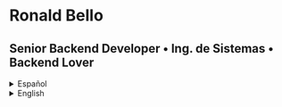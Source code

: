 # Ronald Bello

## Senior Backend Developer • Ing. de Sistemas • Backend Lover

<details>
<summary>Español</summary>

## • Sobre mi

Desarrollador Full Stack apasionado con experiencia desde 2012 en PHP, Python, Laravel, y Node.js. Especializado en el desarrollo de API REST, Microservicios, integración de servicios externos y aplicaciones web. Comprometido a contribuir positivamente a la calidad del producto y la experiencia del usuario. 

## • Experiencia

### Desarrollador Backend - Cobro Digital S.R.L., Argentina

#### Enero 2022 - Actualidad

Cobro Digital ofrece soluciones personalizadas de cobranza, recaudación y pagos, con certificación PCI para transacciones seguras con tarjetas de crédito y débito.

_**Proyectos:**_

-   Creación de una API microservicio antifraude para reducir la probabilidad de fraude en pagos con tarjeta de crédito.
-   Desarrollo de una integración con Débitos Automáticos de Payway para introducir un producto de cobro por suscripción y cumplir con normativas PCI.
-   Desarrollo de una integración con ThreatMetrix para mejorar la prevención de fraude.
-   Refactorización del código core del sistema para cumplir con regulaciones PCI y proteger datos de clientes.
-   Refactorización del código core del sistema y mejora del 90% en el tiempo de respuesta de consultas de operaciones con tarjetas.

_**Tech Stack:**_

|                            |                                                    |
| -------------------------- | -------------------------------------------------- |
| **Lenguajes**              | PHP 8.2, PHP 7.4, python3.11, JavaScript ES6, SQL. |
| **Frameworks/Librerías**   | Laravel 8, Laravel 9, Flask 3.0.                   |
| **Ambiente de Desarrollo** | Docker 24, PostgreSQL 12.12, Apache 2.4.           |
| **Plataformas**            | AWS, Payway, ThreatMetrix.                         |

### Desarrollador Full Stack - Datasocial SL, España

#### Febrero 2021 - Mayo 2021

Agencia especializada en HubSpot, líder en soluciones integrales de ventas, marketing y servicio al cliente.

_**Proyectos:**_

-   Integración de servicios API de Hubspot y Dialoga España para facilitar llamadas a contactos desde el sitio web de HubSpot.

_**Tech Stack:**_

|                            |                                                |
| -------------------------- | ---------------------------------------------- |
| **Lenguajes**              | JavaScript ES6, Python 3.10.                   |
| **Frameworks/Librerías**   | Node.js 13.14, Express.js 4.17, Bootstrap 4.6. |
| **Ambiente de Desarrollo** | Docker 20.10, Virtualbox 6.1.                  |
| **Plataformas**            | AWS, Hubspot.                                  |

### Desarrollador Full Stack - Hotel Wyndham Concorde, Venezuela

#### Mayo 2019 - Febrero 2021

Lideré proyectos innovadores en el lujoso resort 5 estrellas Wyndham Concorde Isla Margarita.

_**Proyectos:**_

-   Desarrollo del sistema "Club Concorde" para gestionar membresías, mantener la operación durante la pandemia y generar informes de ventas.
-   Desarrollo de Lector de código QR para tarjetas de membresías del Club Concorde, asegurando el control de acceso durante la pandemia de COVID-19.
-   Creación de un chatbot mediante la API de Twilio para facilitar reservas y servicios del hotel.
-   Desarrollo de sistema de códigos QR en brazaletes para eventos "Reserva Fiestas", reduciendo los tiempos de espera de los clientes.
-   Desarrollo de una herramienta de email marketing para captar y fidelizar clientes mediante envíos masivos de correos electrónicos.
-   Creación del plugin WordPress "Reserva Fiestas" para la venta de boletos en línea, agilizando el proceso de venta de boletería para eventos.

_**Tech Stack:**_

|                            |                                                                   |
| -------------------------- | ----------------------------------------------------------------- |
| **Lenguajes**              | PHP 7.4, Python 3.10, JavaScript ES6, SQL.                        |
| **Frameworks/Librerías**   | Laravel 5.8, Laravel 6, Flask 1.1, Bulma 0.9, jQuery 3.4.         |
| **Ambiente de Desarrollo** | Apache 2.4, Ngrok 2.3, MySQL 8.0, WordPress 5.8, Ubuntu on WSL 2. |
| **Plataformas**            | GoDaddy, Twilio, Dreamhost, MailGun.                              |

### Desarrollador Full Stack - Hotel Margarita Real, Venezuela

#### Septiembre 2016 - Mayo 2019

Desarrollé proyectos para mejorar la operatividad del hotel y la experiencia de los huéspedes.

_**Proyectos:**_

-   Herramienta automatizada para monitorear estaciones de trabajo del personal, brindando control sobre el uso de computadoras y dispositivos en la red del hotel.
-   Sistema de registro y asignación de habitaciones de huéspedes para mejorar el check-in y check-out.
-   Desarrollo de scripts de automatización para respaldar bases de datos, asegurando la integridad de los datos de la empresa.

_**Tech Stack:**_

|                            |                                              |
| -------------------------- | -------------------------------------------- |
| **Lenguajes**              | PHP 7.4, Python 3.8, JavaScript ES6, SQL.    |
| **Frameworks/Librerías**   | Bulma 0.9, jQuery 3.4, UniFi API client 5.0. |
| **Ambiente de Desarrollo** | Apache 2.4, MySQL 8.0, Ubuntu 18.04.         |
| **Plataformas**            | GoDaddy.                                     |

### Desarrollador Full Stack - Voltium, C.A., Venezuela

#### Septiembre 2012 - Mayo 2016

_**Proyectos:**_

-   Desarrollé un sitio web e-commerce y un sistema de administración de inventario para una tienda de tecnología.

_**Tech Stack:**_

|                            |                                                      |
| -------------------------- | ---------------------------------------------------- |
| **Lenguajes**              | PHP 5.3, SQL.                                        |
| **Frameworks/Librerías**   | jQuery 3.4.                                          |
| **Ambiente de Desarrollo** | Apache 2.4, PHPMyAdmin 4.6, MySQL 5.7, Ubuntu 16.04. |
| **Plataformas**            | GoDaddy.                                             |

## • Formación

### Universidades

| Universidad            | Nombre                                |
| ---------------------- | ------------------------------------- |
| Ingeniería de Sistemas | Instituto Politécnico Santiago Mariño |

### Formacion Complementaria

| Nombre                                                                                                                          | Instituto    |
| ------------------------------------------------------------------------------------------------------------------------------- | ------------ |
| [Desarrollo Seguro](https://api.educacionit.com/pdf/certificados/ronald-britos-819848/63453)                                    | Educacion IT |
| [Desarrollo de Software Seguro](https://udemy-certificate.s3.amazonaws.com/pdf/UC-cabec80b-c848-458f-b791-1ad21c1e5f68.pdf)     | Udemy        |
| [Angular 13](https://api.alumni.education/course/certificate/generate?hash=1b6bca49-b1cd-4f54-acae-bc9453695fc3&format=pdf)     | Udemy        |
| [Front End Development Libraries](https://www.freecodecamp.org/espanol/certification/ronaldrbb/front-end-development-libraries) | FreeCodeCamp |

</details>

<details>
<summary>English</summary>

## • About me

Passionate Full Stack Developer with experience since 2012 in PHP, Python, Laravel, and Node.js. Specialized in the development of RESTful APIs, Microservices, integration of external services, and web applications. Committed to positively contributing to product quality and user experience. 

## • Experience

### Backend Developer - Cobro Digital S.R.L., Argentina

#### January 2022 - Present

Cobro Digital offers customized solutions for billing, collection, and payments, with PCI certification for secure credit and debit card transactions.

_**Projects:**_

-   Creation of an anti-fraud microservice API to reduce the probability of fraud in credit card payments.
-   Development of an integration with Automatic Debits from Payway to introduce a subscription billing product and comply with PCI regulations.
-   Development of an integration with ThreatMetrix to enhance fraud prevention.
-   Refactoring of the core system code to comply with PCI regulations and protect customer data.
-   Refactoring of the core system code and a 90% improvement in response time for card operations queries.

_**Tech Stack:**_

|                          |                                                     |
| ------------------------ | --------------------------------------------------- |
| **Languages**            | PHP 8.2, PHP 7.4, Python 3.11, JavaScript ES6, SQL. |
| **Frameworks/Libraries** | Laravel 8, Laravel 9, Flask 3.0.                    |
| **Environment**          | Docker 24, PostgreSQL 12.12, Apache 2.4.            |
| **Platforms**            | AWS, Payway, ThreatMetrix.                          |

### Full Stack Developer - Datasocial SL, Spain

#### February 2021 - May 2021

Agency specialized in HubSpot, a leader in comprehensive solutions for sales, marketing, and customer service.

_**Projects:**_

-   Integration of API services from Hubspot and Dialoga España to facilitate calls to contacts from the HubSpot website.

_**Tech Stack:**_

|                          |                                                |
| ------------------------ | ---------------------------------------------- |
| **Languages**            | JavaScript ES6, Python 3.10.                   |
| **Frameworks/Libraries** | Node.js 13.14, Express.js 4.17, Bootstrap 4.6. |
| **Environment**          | Docker 20.10, Virtualbox 6.1.                  |
| **Platforms**            | AWS, Hubspot.                                  |

### Full Stack Developer - Hotel Wyndham Concorde, Venezuela

#### May 2019 - February 2021

Led innovative projects at the luxurious 5-star resort Wyndham Concorde Isla Margarita.

_**Projects:**_

-   Development of the "Club Concorde" system to manage memberships, maintain operations during the pandemic, and generate sales reports.
-   Development of a QR code reader for Club Concorde membership cards, ensuring access control during the COVID-19 pandemic.
-   Creation of a chatbot using Twilio's API to facilitate hotel reservations and services.
-   Development of a QR code system on bracelets for "Reserva Fiestas" events, reducing customer waiting times.
-   Development of an email marketing tool to attract and retain customers through mass email campaigns.
-   Creation of the WordPress plugin "Reserva Fiestas" for online ticket sales, streamlining the ticket sales process for events.

_**Tech Stack:**_

|                          |                                                                   |
| ------------------------ | ----------------------------------------------------------------- |
| **Languages**            | PHP 7.4, Python 3.10, JavaScript ES6, SQL.                        |
| **Frameworks/Libraries** | Laravel 5.8, Laravel 6, Flask 1.1, Bulma 0.9, jQuery 3.4.         |
| **Environment**          | Apache 2.4, Ngrok 2.3, MySQL 8.0, WordPress 5.8, Ubuntu on WSL 2. |
| **Platforms**            | GoDaddy, Twilio, Dreamhost, MailGun.                              |

### Full Stack Developer - Hotel Margarita Real, Venezuela

#### September 2016 - May 2019

Developed projects to improve the hotel's operations and guest experience.

_**Projects:**_

-   Automated tool to monitor workstations of staff, providing control over the use of computers and devices on the hotel network.
-   Guest room registration and assignment system to improve check-in and check-out processes.
-   Development of automation scripts to back up databases, ensuring data integrity for the company.

_**Tech Stack:**_

|                          |                                              |
| ------------------------ | -------------------------------------------- |
| **Languages**            | PHP 7.4, Python 3.8, JavaScript ES6, SQL.    |
| **Frameworks/Libraries** | Bulma 0.9, jQuery 3.4, UniFi API client 5.0. |
| **Environment**          | Apache 2.4, MySQL 8.0, Ubuntu 18.04.         |
| **Platforms**            | GoDaddy.                                     |

### Full Stack Developer - Voltium, C.A., Venezuela

#### September 2012 - May 2016

_**Projects:**_

-   Developed an e-commerce website and inventory management system for a technology store.

_**Tech Stack:**_

|                          |                                                      |
| ------------------------ | ---------------------------------------------------- |
| **Languages**            | PHP 5.3, SQL.                                        |
| **Frameworks/Libraries** | jQuery 3.4.                                          |
| **Environment**          | Apache 2.4, PHPMyAdmin 4.6, MySQL 5.7, Ubuntu 16.04. |
| **Platforms**            | GoDaddy.                                             |

## • Education

### Universities

| University          | Name                                  |
| ------------------- | ------------------------------------- |
| Systems Engineering | Instituto Politécnico Santiago Mariño |

### Courses

| Course                                                                                                                          | Institute    |
| ------------------------------------------------------------------------------------------------------------------------------- | ------------ |
| [Secure Development](https://api.educacionit.com/pdf/certificados/ronald-britos-819848/63453)                                   | Educacion IT |
| [Secure Software Development](https://udemy-certificate.s3.amazonaws.com/pdf/UC-cabec80b-c848-458f-b791-1ad21c1e5f68.pdf)       | Udemy        |
| [Angular 13](https://api.alumni.education/course/certificate/generate?hash=1b6bca49-b1cd-4f54-acae-bc9453695fc3&format=pdf)     | Udemy        |
| [Front End Development Libraries](https://www.freecodecamp.org/espanol/certification/ronaldrbb/front-end-development-libraries) | FreeCodeCamp |

</details>
